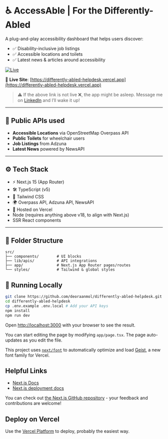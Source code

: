 # ♿ AccessAble | For the Differently-Abled

A plug-and-play accessibility dashboard that helps users discover:
- ✅ Disability-inclusive job listings
- ✅ Accessible locations and toilets
- ✅ Latest news & articles around accessibility


[![Live](https://img.shields.io/website?url=https%3A%2F%2Fdifferently-abled-helpdesk.vercel.app&label=Live&style=flat-square&color=green)](https://differently-abled-helpdesk.vercel.app)

🔗 **Live Site**: [https://differently-abled-helpdesk.vercel.app](https://differently-abled-helpdesk.vercel.app)

> ⚠️ If the above link is not live ❌, the app might be asleep. Message me on [LinkedIn](https://www.linkedin.com/in/anmoldeora) and I’ll wake it up!

---

## 🧩 Public APIs used

- **Accessible Locations** via OpenStreetMap Overpass API
- **Public Toilets** for wheelchair users
- **Job Listings** from Adzuna
- **Latest News** powered by NewsAPI

---

## ⚙️ Tech Stack

- ⚡ Next.js 15 (App Router)
- 🛠 TypeScript (v5)
- 🎨 Tailwind CSS
- 🌍 Overpass API, Adzuna API, NewsAPI
- 🚀 Hosted on Vercel
- Node (requires anything above v18, to align with Next.js)
- SSR React components

---

## 📁 Folder Structure
```plaintext
src/
├── components/        # UI blocks
├── lib/apis/          # API integrations
├── app/               # Next.js App Router pages/routes
└── styles/            # Tailwind & global styles
```

## 🧪 Running Locally

```bash
git clone https://github.com/deoraanmol/differently-abled-helpdesk.git
cd differently-abled-helpdesk
cp .env.example .env.local # Add your API keys
npm install
npm run dev
```

Open [http://localhost:3000](http://localhost:3000) with your browser to see the result.

You can start editing the page by modifying `app/page.tsx`. The page auto-updates as you edit the file.

This project uses [`next/font`](https://nextjs.org/docs/app/building-your-application/optimizing/fonts) to automatically optimize and load [Geist](https://vercel.com/font), a new font family for Vercel.

## Helpful Links
- [Next.js Docs](https://nextjs.org/docs)
- [Next.js deployment docs](https://nextjs.org/docs/app/building-your-application/deploying)

You can check out [the Next.js GitHub repository](https://github.com/vercel/next.js) - your feedback and contributions are welcome!

## Deploy on Vercel

Use the [Vercel Platform](https://vercel.com/new?utm_medium=default-template&filter=next.js&utm_source=create-next-app&utm_campaign=create-next-app-readme) to deploy, probably the easiest way.
